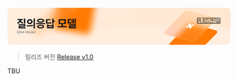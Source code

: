 ![thumbnail](./resource/thumb.png)

> 릴리즈 버전 [Release v1.0](https://github.com/DGU-ITRC/PLASS_QNA/releases/tag/v1.6)

TBU
